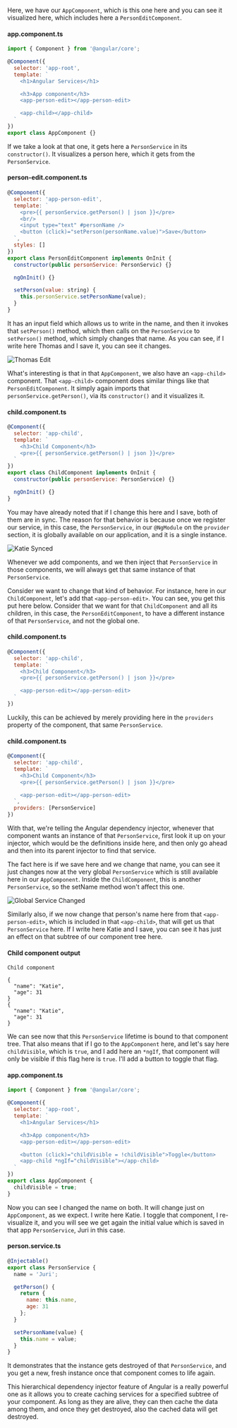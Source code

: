 Here, we have our `AppComponent`, which is this one here and you can see it visualized here, which includes here a `PersonEditComponent`.

#### app.component.ts
```javascript
import { Component } from '@angular/core';

@Component({
  selector: 'app-root',
  template: `
    <h1>Angular Services</h1>

    <h3>App component</h3>
    <app-person-edit></app-person-edit>

    <app-child></app-child>
  `
})
export class AppComponent {}
```

If we take a look at that one, it gets here a `PersonService` in its `constructor()`. It visualizes a person here, which it gets from the `PersonService`.

#### person-edit.component.ts
```javascript
@Component({
  selector: 'app-person-edit',
  template: `
    <pre>{{ personService.getPerson() | json }}</pre>
    <br/>
    <input type="text" #personName />
    <button (click)="setPerson(personName.value)">Save</button>
  `,
  styles: []
})
export class PersonEditComponent implements OnInit {
  constructor(public personService: PersonServic) {}

  ngOnInit() {}

  setPerson(value: string) {
    this.personService.setPersonName(value);
  }
}
```

It has an input field which allows us to write in the name, and then it invokes that `setPerson()` method, which then calls on the `PersonService` to `setPerson()` method, which simply changes that name. As you can see, if I write here Thomas and I save it, you can see it changes.

![Thomas Edit](../images/angular-create-multiple-angular-service-instances-thomas-edit.png)

What's interesting is that in that `AppComponent`, we also have an `<app-child>` component. That `<app-child>` component does similar things like that `PersonEditComponent`. It simply again imports that `personService.getPerson()`, via its `constructor()` and it visualizes it.

#### child.component.ts
```javascript
@Component({
  selector: 'app-child',
  template: `
    <h3>Child Component</h3>
    <pre>{{ personService.getPerson() | json }}</pre>
  `
})
export class ChildComponent implements OnInit {
  constructor(public personService: PersonService) {}

  ngOnInit() {}
}
```

You may have already noted that if I change this here and I save, both of them are in sync. The reason for that behavior is because once we register our service, in this case, the `PersonService`, in our `@NgModule` on the `provider` section, it is globally available on our application, and it is a single instance.

![Katie Synced](../images/angular-create-multiple-angular-service-instances-katie-sync.png)

Whenever we add components, and we then inject that `PersonService` in those components, we will always get that same instance of that `PersonService`.

Consider we want to change that kind of behavior. For instance, here in our `ChildComponent`, let's add that `<app-person-edit>`. You can see, you get this put here below. Consider that we want for that `ChildComponent` and all its children, in this case, the `PersonEditComponent`, to have a different instance of that `PersonService`, and not the global one.

#### child.component.ts
```javascript
@Component({
  selector: 'app-child',
  template: `
    <h3>Child Component</h3>
    <pre>{{ personService.getPerson() | json }}</pre>

    <app-person-edit></app-person-edit>
  `
})
```

Luckily, this can be achieved by merely providing here in the `providers` property of the component, that same `PersonService`.

#### child.component.ts
```javascript
@Component({
  selector: 'app-child',
  template: `
    <h3>Child Component</h3>
    <pre>{{ personService.getPerson() | json }}</pre>

    <app-person-edit></app-person-edit>
  `,
  providers: [PersonService]
})
```

With that, we're telling the Angular dependency injector, whenever that component wants an instance of that `PersonService`, first look it up on your injector, which would be the definitions inside here, and then only go ahead and then into its parent injector to find that service.

The fact here is if we save here and we change that name, you can see it just changes now at the very global `PersonService` which is still available here in our `AppComponent`. Inside the `ChildComponent`, this is another `PersonService`, so the setName method won't affect this one.

![Global Service Changed](../images/angular-create-multiple-angular-service-instances-global-service-change.png)

Similarly also, if we now change that person's name here from that `<app-person-edit>`, which is included in that `<app-child>`, that will get us that `PersonService` here. If I write here Katie and I save, you can see it has just an effect on that subtree of our component tree here.

#### Child component output
```
Child component

{
  "name": "Katie",
  "age": 31
}
{
  "name": "Katie",
  "age": 31
}
```

We can see now that this `PersonService` lifetime is bound to that component tree. That also means that if I go to the `AppComponent` here, and let's say here `childVisible`, which is `true`, and I add here an `*ngIf`, that component will only be visible if this flag here is `true`. I'll add a button to toggle that flag.

#### app.component.ts
```javascript
import { Component } from '@angular/core';

@Component({
  selector: 'app-root',
  template: `
    <h1>Angular Services</h1>

    <h3>App component</h3>
    <app-person-edit></app-person-edit>

    <button (click)="childVisible = !childVisible">Toggle</button>
    <app-child *ngIf="childVisible"></app-child>
  `
})
export class AppComponent {
  childVisible = true;
}
```

Now you can see I changed the name on both. It will change just on `AppComponent`, as we expect. I write here Katie. I toggle that component, I re-visualize it, and you will see we get again the initial value which is saved in that app `PersonService`, Juri in this case.

#### person.service.ts
```javascript
@Injectable()
export class PersonService {
  name = 'Juri';

  getPerson() {
    return {
      name: this.name,
      age: 31
    };
  }

  setPersonName(value) {
    this.name = value;
  }
}
```

It demonstrates that the instance gets destroyed of that `PersonService`, and you get a new, fresh instance once that component comes to life again.

This hierarchical dependency injector feature of Angular is a really powerful one as it allows you to create caching services for a specified subtree of your component. As long as they are alive, they can then cache the data among them, and once they get destroyed, also the cached data will get destroyed.